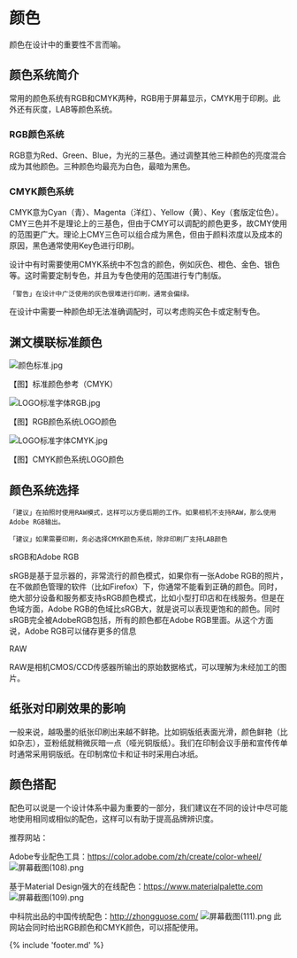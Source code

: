 # 颜色

颜色在设计中的重要性不言而喻。

## 颜色系统简介

常用的颜色系统有RGB和CMYK两种，RGB用于屏幕显示，CMYK用于印刷。此外还有灰度，LAB等颜色系统。

### RGB颜色系统

RGB意为Red、Green、Blue，为光的三基色。通过调整其他三种颜色的亮度混合成为其他颜色。三种颜色均最亮为白色，最暗为黑色。

### CMYK颜色系统

CMYK意为Cyan（青）、Magenta（洋红）、Yellow（黄）、Key（套版定位色）。CMY三色并不是理论上的三基色，但由于CMY可以调配的颜色更多，故CMY使用的范围更广大。理论上CMY三色可以组合成为黑色，但由于颜料浓度以及成本的原因，黑色通常使用Key色进行印刷。

设计中有时需要使用CMYK系统中不包含的颜色，例如灰色、橙色、金色、银色等。这时需要定制专色，并且为专色使用的范围进行专门制版。

```
「警告」在设计中广泛使用的灰色很难进行印刷，通常会偏绿。
```

在设计中需要一种颜色却无法准确调配时，可以考虑购买色卡或定制专色。

## 渊文模联标准颜色

![颜色标准.jpg](https://ooo.0o0.ooo/2017/06/06/5936a6c79bca6.jpg)
 
【图】标准颜色参考（CMYK）
 
 ![LOGO标准字体RGB.jpg](https://ooo.0o0.ooo/2017/06/06/5936a6c6d4623.jpg)

【图】RGB颜色系统LOGO颜色

 ![LOGO标准字体CMYK.jpg](https://ooo.0o0.ooo/2017/06/06/5936a6c7af47d.jpg)

【图】CMYK颜色系统LOGO颜色

## 颜色系统选择

```
「建议」在拍照时使用RAW模式，这样可以方便后期的工作。如果相机不支持RAW，那么使用Adobe RGB输出。

「建议」如果需要印刷，务必选择CMYK颜色系统，除非印刷厂支持LAB颜色
```

sRGB和Adobe RGB

sRGB是基于显示器的，非常流行的颜色模式，如果你有一张Adobe RGB的照片，在不做颜色管理的软件（比如Firefox）下，你通常不能看到正确的颜色。同时，绝大部分设备和服务都支持sRGB颜色模式，比如小型打印店和在线服务。但是在色域方面，Adobe RGB的色域比sRGB大，就是说可以表现更饱和的颜色。同时sRGB完全被AdobeRGB包括，所有的颜色都在Adobe RGB里面。从这个方面说，Adobe RGB可以储存更多的信息

RAW

RAW是相机CMOS/CCD传感器所输出的原始数据格式，可以理解为未经加工的图片。

## 纸张对印刷效果的影响

一般来说，越吸墨的纸张印刷出来越不鲜艳。比如铜版纸表面光滑，颜色鲜艳（比如杂志），亚粉纸就稍微灰暗一点（哑光铜版纸）。我们在印制会议手册和宣传传单时通常采用铜版纸。在印制席位卡和证书时采用白冰纸。

## 颜色搭配

配色可以说是一个设计体系中最为重要的一部分，我们建议在不同的设计中尽可能地使用相同或相似的配色，这样可以有助于提高品牌辨识度。

推荐网站：

Adobe专业配色工具：https://color.adobe.com/zh/create/color-wheel/
![屏幕截图(108).png](https://ooo.0o0.ooo/2017/06/07/59374ad55b1e4.png)

基于Material Design强大的在线配色：https://www.materialpalette.com
![屏幕截图(109).png](https://ooo.0o0.ooo/2017/06/07/59374ad52bfca.png)

中科院出品的中国传统配色：http://zhongguose.com/
![屏幕截图(111).png](https://ooo.0o0.ooo/2017/06/07/59374ad588fb7.png)
此网站会同时给出RGB颜色和CMYK颜色，可以搭配使用。


{% include 'footer.md' %}